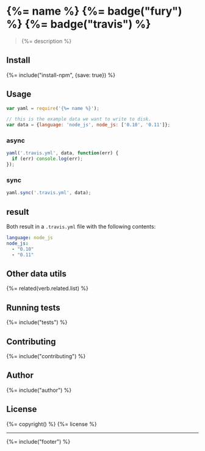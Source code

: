 # {%= name %} {%= badge("fury") %} {%= badge("travis") %}

> {%= description %}

## Install

{%= include("install-npm", {save: true}) %}

## Usage

```js
var yaml = require('{%= name %}');

// this is the example data we want to write to disk.
var data = {language: 'node_js', node_js: ['0.10', '0.11']};
```

### async

```js
yaml('.travis.yml', data, function(err) {
  if (err) console.log(err);
});
```

### sync

```js
yaml.sync('.travis.yml', data);
```

## result

Both result in a `.travis.yml` file with the following contents:

```yaml
language: node_js
node_js:
  - "0.10"
  - "0.11"
```

## Other data utils
{%= related(verb.related.list) %}

## Running tests
{%= include("tests") %}

## Contributing
{%= include("contributing") %}

## Author
{%= include("author") %}

## License
{%= copyright() %}
{%= license %}

***

{%= include("footer") %}
